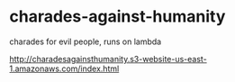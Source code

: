 # charades-against-humanity
charades for evil people, runs on lambda


http://charadesagainsthumanity.s3-website-us-east-1.amazonaws.com/index.html
